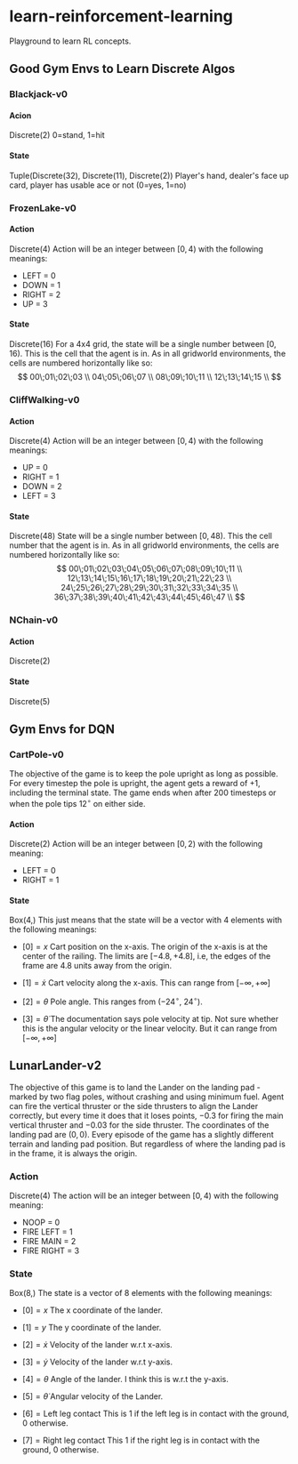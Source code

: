 # learn-reinforcement-learning

Playground to learn RL concepts.

## Good Gym Envs to Learn Discrete Algos
### Blackjack-v0
#### Acion
Discrete(2)
0=stand, 1=hit

#### State
Tuple(Discrete(32), Discrete(11), Discrete(2))
Player's hand, dealer's face up card, player has usable ace or not (0=yes, 1=no)

### FrozenLake-v0
#### Action
Discrete(4)
Action will be an integer between $[0, 4)$ with the following meanings:
  * LEFT = 0
  * DOWN = 1
  * RIGHT = 2
  * UP = 3
  
#### State
Discrete(16)
For a 4x4 grid, the state will be a single number between $[0, 16)$. This is the cell that the agent is in. As in all gridworld environments, the cells are numbered horizontally like so:
$$
00\;01\;02\;03 \\
04\;05\;06\;07 \\
08\;09\;10\;11 \\
12\;13\;14\;15 \\
$$

### CliffWalking-v0
#### Action
Discrete(4)
Action will be an integer between $[0, 4)$ with the following meanings:
  * UP = 0
  * RIGHT = 1
  * DOWN = 2
  * LEFT = 3
  
#### State
Discrete(48)
State will be a single number between $[0, 48)$. This the cell number that the agent is in. As in all gridworld environments, the cells are numbered horizontally like so:
$$
00\;01\;02\;03\;04\;05\;06\;07\;08\;09\;10\;11 \\
12\;13\;14\;15\;16\;17\;18\;19\;20\;21\;22\;23 \\
24\;25\;26\;27\;28\;29\;30\;31\;32\;33\;34\;35 \\
36\;37\;38\;39\;40\;41\;42\;43\;44\;45\;46\;47 \\
$$

### NChain-v0
#### Action
Discrete(2)
#### State
Discrete(5)

## Gym Envs for DQN
### CartPole-v0
The objective of the game is to keep the pole upright as long as possible. For every timestep the pole is upright, the agent gets a reward of +1, including the terminal state. The game ends when after 200 timesteps or when the pole tips $12^{\circ}$ on either side.

#### Action
Discrete(2)
Action will be an integer between $[0, 2)$ with the following meaning:
  * LEFT = 0
  * RIGHT = 1

#### State
Box(4,)
This just means that the state will be a vector with 4 elements with the following meanings:
  * $[0] = x$
  Cart position on the x-axis. The origin of the x-axis is at the center of the railing. The limits are $[-4.8, +4.8]$, i.e, the edges of the frame are 4.8 units away from the origin.

  * $[1] = \dot x$
  Cart velocity along the x-axis. This can range from $[-\infty, +\infty]$

  * $[2] = \theta$
  Pole angle. This ranges from $(-24^{\circ}$, $24^{\circ})$.

  * $[3] = \dot \theta$
  The documentation says pole velocity at tip. Not sure whether this is the angular velocity or the linear velocity. But it can range from $[-\infty, +\infty]$

## LunarLander-v2
The objective of this game is to land the Lander on the landing pad - marked by two flag poles, without crashing and using minimum fuel. Agent can fire the vertical thruster or the side thrusters to align the Lander correctly, but every time it does that it loses points, $-0.3$ for firing the main vertical thruster and $-0.03$ for the side thruster. The coordinates of the landing pad are $(0, 0)$. Every episode of the game has a slightly different terrain and landing pad position. But regardless of where the landing pad is in the frame, it is always the origin.

### Action
Discrete(4)
The action will be an integer between $[0, 4)$ with the following meaning:
  * NOOP = 0
  * FIRE LEFT = 1
  * FIRE MAIN = 2
  * FIRE RIGHT = 3

### State
Box(8,)
The state is a vector of 8 elements with the following meanings:
  * $[0] = x$
  The x coordinate of the lander.

  * $[1] = y$
  The y coordinate of the lander.

  * $[2] = \dot x$
  Velocity of the lander w.r.t x-axis.

  * $[3] = \dot y$
  Velocity of the lander w.r.t y-axis.

  * $[4] = \theta$
  Angle of the lander. I think this is w.r.t the y-axis.

  * $[5] = \dot \theta$
  Angular velocity of the Lander.

  * $[6] = \text{Left leg contact}$
  This is $1$ if the left leg is in contact with the ground, $0$ otherwise.

  * $[7] = \text{Right leg contact}$
  This $1$ if the right leg is in contact with the ground, $0$ otherwise.